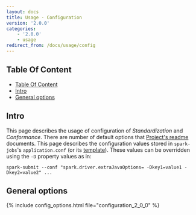 ```yaml
---
layout: docs
title: Usage - Configuration
version: '2.0.0'
categories:
    - '2.0.0'
    - usage
redirect_from: /docs/usage/config
---
```

## Table Of Content
<!-- toc -->
- [Table Of Content](#table-of-content)
- [Intro](#intro)
- [General options](#general-options)
<!-- tocstop -->

## Intro

This page describes the usage of configuration of _Standardization_ and _Conformance_.
There are number of default options that [Project's readme][readme] documents.
This page describes the configuration values stored in `spark-jobs`'s `application.conf` (or its
[template][app-conf-template]).
These values can be overridden using the `-D` property values as in:
```shell
spark-submit --conf "spark.driver.extraJavaOptions= -Dkey1=value1 -Dkey2=value2" ...
```

## General options

{% include config_options.html file="configuration_2_0_0" %}

<!-- specific sections on Standardization & Conformance options may follow in the future -->

[readme]: https://github.com/AbsaOSS/enceladus/blob/master/README.md
[app-conf-template]: https://github.com/AbsaOSS/enceladus/blob/master/spark-jobs/src/main/resources/application.conf.template
